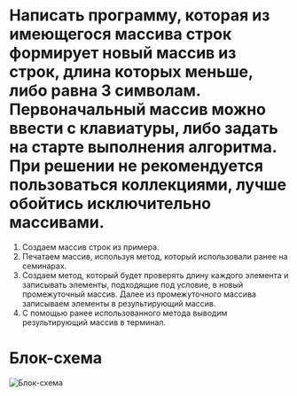 # Написать программу, которая из имеющегося массива строк формирует новый массив из строк, длина которых меньше, либо равна 3 символам. Первоначальный массив можно ввести с клавиатуры, либо задать на старте выполнения алгоритма. При решении не рекомендуется пользоваться коллекциями, лучше обойтись исключительно массивами.
1. Создаем массив строк из примера.
2. Печатаем массив, используя метод, который использовали ранее на семинарах.
3. Создаем метод, который будет проверять длину каждого элемента и записывать элементы, подходящие под условие, в новый промежуточный массив. Далее из промежуточного массива записываем элементы в результирующий массив.
4. С помощью ранее использованного метода выводим результирующий массив в терминал.

# Блок-схема 
![Блок-схема](Block.png)
